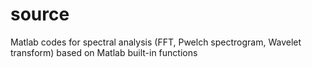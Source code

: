# source
Matlab codes for spectral analysis (FFT, Pwelch spectrogram, Wavelet transform) based on Matlab built-in functions
